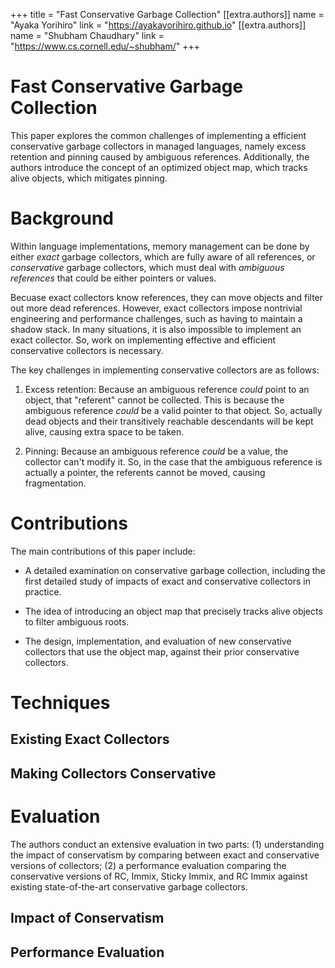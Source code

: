 +++
title = "Fast Conservative Garbage Collection"
[[extra.authors]]
name = "Ayaka Yorihiro"
link = "https://ayakayorihiro.github.io"
[[extra.authors]]
name = "Shubham Chaudhary"
link = "https://www.cs.cornell.edu/~shubham/"
+++

# Fast Conservative Garbage Collection

This paper explores the common challenges of implementing a efficient
conservative garbage collectors in managed languages, namely excess
retention and pinning caused by ambiguous references. Additionally,
the authors introduce the concept of an optimized object map, which
tracks alive objects, which mitigates pinning.

# Background

Within language implementations, memory management can be done by
either _exact_ garbage collectors, which are fully aware of all
references, or _conservative_ garbage collectors, which must deal with
_ambiguous references_ that could be either pointers or values.

Becuase exact collectors know references, they can move objects and
filter out more dead references. However, exact collectors impose
nontrivial engineering and performance challenges, such as having to
maintain a shadow stack. In many situations, it is also impossible to
implement an exact collector. So, work on implementing effective and
efficient conservative collectors is necessary.

The key challenges in implementing conservative collectors are
as follows:

1. Excess retention: Because an ambiguous reference _could_ point to
an object, that "referent" cannot be collected. This is because the
ambiguous reference _could_ be a valid pointer to that object. So,
actually dead objects and their transitively reachable descendants
will be kept alive, causing extra space to be taken.

2. Pinning: Because an ambiguous reference _could_ be a value, the
collector can't modify it. So, in the case that the ambiguous
reference is actually a pointer, the referents cannot be moved,
causing fragmentation.

# Contributions

The main contributions of this paper include:

- A detailed examination on conservative garbage collection, including
  the first detailed study of impacts of exact and conservative
  collectors in practice.

- The idea of introducing an object map that precisely tracks alive
  objects to filter ambiguous roots.

- The design, implementation, and evaluation of new conservative
  collectors that use the object map, against their prior conservative
  collectors.

# Techniques

## Existing Exact Collectors

## Making Collectors Conservative

# Evaluation

The authors conduct an extensive evaluation in two parts: (1)
understanding the impact of conservatism by comparing between exact
and conservative versions of collectors; (2) a performance evaluation
comparing the conservative versions of RC, Immix, Sticky Immix, and RC
Immix against existing state-of-the-art conservative garbage
collectors.

## Impact of Conservatism

## Performance Evaluation
